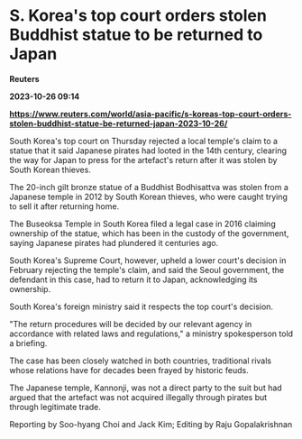 # S. Korea's top court orders stolen Buddhist statue to be returned to Japan
**Reuters**

**2023-10-26 09:14**

**https://www.reuters.com/world/asia-pacific/s-koreas-top-court-orders-stolen-buddhist-statue-be-returned-japan-2023-10-26/**

South Korea's top court on Thursday rejected a local temple's claim to a statue that it said Japanese pirates had looted in the 14th century, clearing the way for Japan to press for the artefact's return after it was stolen by South Korean thieves.

The 20-inch gilt bronze statue of a Buddhist Bodhisattva was stolen from a Japanese temple in 2012 by South Korean thieves, who were caught trying to sell it after returning home.

The Buseoksa Temple in South Korea filed a legal case in 2016 claiming ownership of the statue, which has been in the custody of the government, saying Japanese pirates had plundered it centuries ago.

South Korea's Supreme Court, however, upheld a lower court's decision in February rejecting the temple's claim, and said the Seoul government, the defendant in this case, had to return it to Japan, acknowledging its ownership.

South Korea's foreign ministry said it respects the top court's decision.

"The return procedures will be decided by our relevant agency in accordance with related laws and regulations," a ministry spokesperson told a briefing.

The case has been closely watched in both countries, traditional rivals whose relations have for decades been frayed by historic feuds.

The Japanese temple, Kannonji, was not a direct party to the suit but had argued that the artefact was not acquired illegally through pirates but through legitimate trade.

Reporting by Soo-hyang Choi and Jack Kim; Editing by Raju Gopalakrishnan